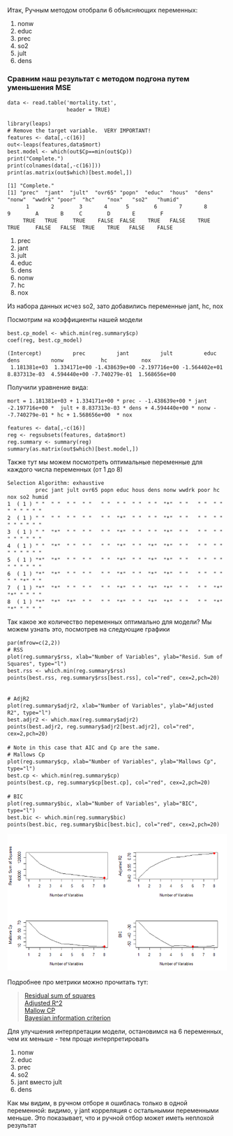 Итак, Ручным методом отобрали 6 объясняющих переменных:
1. nonw
2. educ
3. prec
4. so2
5. jult
6. dens
### Сравним наш результат с методом подгона путем уменьшения MSE 
```{r}
data <- read.table('mortality.txt',             
                   header = TRUE) 
                   
library(leaps)
# Remove the target variable.  VERY IMPORTANT!
features <- data[,-c(16)]
out<-leaps(features,data$mort)
best.model <- which(out$Cp==min(out$Cp))
print("Complete.")
print(colnames(data[,-c(16)]))
print(as.matrix(out$which)[best.model,])
```
```{r}
[1] "Complete."
[1] "prec"  "jant"  "jult"  "ovr65" "popn"  "educ"  "hous"  "dens"  "nonw"  "wwdrk" "poor"  "hc"    "nox"   "so2"   "humid"
      1       2        3       4      5        6       7       8      9        A       B     C        D       E        F 
     TRUE   TRUE     TRUE    FALSE  FALSE    TRUE   FALSE    TRUE   TRUE     FALSE   FALSE  TRUE    TRUE   FALSE    FALSE
```
1. prec 
2. jant
3. jult
4. educ
5. dens
6. nonw 
7. hc
8. nox

Из набора данных исчез so2, зато добавились переменные jant, hc, nox

Посмотрим на коэффициенты нашей модели
```{r}
best.cp_model <- which.min(reg.summary$cp)
coef(reg, best.cp_model)
```
```{r}
(Intercept)          prec          jant          jult          educ          dens          nonw            hc           nox 
 1.181381e+03  1.334171e+00 -1.438639e+00 -2.197716e+00 -1.564402e+01  8.837313e-03  4.594440e+00 -7.740279e-01  1.568656e+00 
```
Получили уравнение вида: 
```{r}
mort = 1.181381e+03 + 1.334171e+00 * prec - -1.438639e+00 * jant -2.197716e+00 *  jult + 8.837313e-03 * dens + 4.594440e+00 * nonw - -7.740279e-01 * hc + 1.568656e+00  * nox
```

```{r}
features <- data[,-c(16)]
reg <- regsubsets(features, data$mort)
reg.summary <- summary(reg)
summary(as.matrix(out$which)[best.model,])
```

Также тут мы можем посмотреть оптимальные переменные для каждого числа переменных (от 1 до 8)
```{r}
Selection Algorithm: exhaustive
         prec jant jult ovr65 popn educ hous dens nonw wwdrk poor hc  nox so2 humid
1  ( 1 ) " "  " "  " "  " "   " "  " "  " "  " "  "*"  " "   " "  " " " " " " " "  
2  ( 1 ) " "  " "  " "  " "   " "  "*"  " "  " "  "*"  " "   " "  " " " " " " " "  
3  ( 1 ) " "  "*"  " "  " "   " "  "*"  " "  " "  "*"  " "   " "  " " " " " " " "  
4  ( 1 ) " "  "*"  " "  " "   " "  "*"  " "  "*"  "*"  " "   " "  " " " " " " " "  
5  ( 1 ) "*"  "*"  " "  " "   " "  "*"  " "  "*"  "*"  " "   " "  " " " " " " " "  
6  ( 1 ) "*"  "*"  " "  " "   " "  "*"  " "  "*"  "*"  " "   " "  " " " " "*" " "  
7  ( 1 ) "*"  "*"  " "  " "   " "  "*"  " "  "*"  "*"  " "   " "  "*" "*" " " " "  
8  ( 1 ) "*"  "*"  "*"  " "   " "  "*"  " "  "*"  "*"  " "   " "  "*" "*" " " " " 
```
Так какое же количество переменных оптимально для модели? 
Мы можем узнать это, посмотрев на следующие графики
```{r}
par(mfrow=c(2,2))
# RSS
plot(reg.summary$rss, xlab="Number of Variables", ylab="Resid. Sum of Squares", type="l")
best.rss <- which.min(reg.summary$rss)
points(best.rss, reg.summary$rss[best.rss], col="red", cex=2,pch=20)


# AdjR2
plot(reg.summary$adjr2, xlab="Number of Variables", ylab="Adjusted R2", type="l")
best.adjr2 <- which.max(reg.summary$adjr2)
points(best.adjr2, reg.summary$adjr2[best.adjr2], col="red", cex=2,pch=20)

# Note in this case that AIC and Cp are the same.
# Mallows Cp
plot(reg.summary$cp, xlab="Number of Variables", ylab="Mallows Cp", type="l")
best.cp <- which.min(reg.summary$cp)
points(best.cp, reg.summary$cp[best.cp], col="red", cex=2,pch=20)

# BIC
plot(reg.summary$bic, xlab="Number of Variables", ylab="BIC", type="l")
best.bic <- which.min(reg.summary$bic)
points(best.bic, reg.summary$bic[best.bic], col="red", cex=2,pch=20)

```
![png](https://github.com/VMVoron/Linear_regression_SPbU/blob/main/plots.png)

Подробнее про метрики можно прочитать тут: 
> [Residual sum of squares](http://www.machinelearning.ru/wiki/index.php?title=Остаточная_сумма_квадратов) \
> [Adjusted R^2](http://www.machinelearning.ru/wiki/index.php?title=Коэффициент_детерминации) \
> [Mallow CP](https://en.wikipedia.org/wiki/Mallows%27s_Cp) \
> [Bayesian information criterion](http://www.machinelearning.ru/wiki/index.php?title=Байесовский_информационный_критерий)

Для улучшения интерпретации модели, остановимся на 6 переменных, чем их меньше  - тем проще интерпретировать

1. nonw
2. educ
3. prec
4. so2
5. jant вместо jult
6. dens

Как мы видим, в ручном отборе я ошиблась только в одной переменной: видимо, у jant корреляция с остальнымии переменными меньше. Это показывает, что и ручной отбор может иметь неплохой результат 

